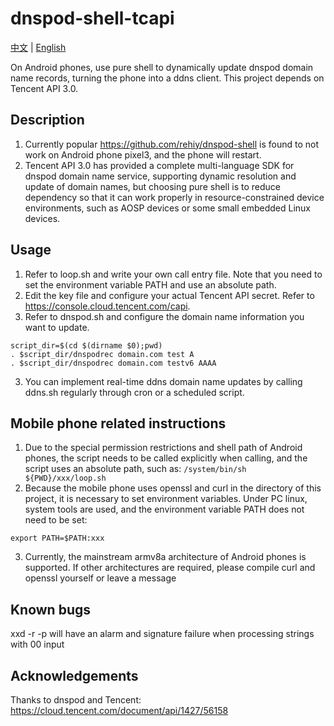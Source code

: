 # dnspod-shell-tcapi
[中文](./README_zh.md) | [English](./README.md)

On Android phones, use pure shell to dynamically update dnspod domain name records, turning the phone into a ddns client. This project depends on Tencent API 3.0.

## Description
1. Currently popular https://github.com/rehiy/dnspod-shell is found to not work on Android phone pixel3, and the phone will restart.
2. Tencent API 3.0 has provided a complete multi-language SDK for dnspod domain name service, supporting dynamic resolution and update of domain names, but choosing pure shell is to reduce dependency so that it can work properly in resource-constrained device environments, such as AOSP devices or some small embedded Linux devices.

## Usage
1. Refer to loop.sh and write your own call entry file. Note that you need to set the environment variable PATH and use an absolute path.
1. Edit the key file and configure your actual Tencent API secret. Refer to https://console.cloud.tencent.com/capi.
2. Refer to dnspod.sh and configure the domain name information you want to update.
```shell
script_dir=$(cd $(dirname $0);pwd)
. $script_dir/dnspodrec domain.com test A
. $script_dir/dnspodrec domain.com testv6 AAAA
```
3. You can implement real-time ddns domain name updates by calling ddns.sh regularly through cron or a scheduled script.

## Mobile phone related instructions
1. Due to the special permission restrictions and shell path of Android phones, the script needs to be called explicitly when calling, and the script uses an absolute path, such as: `/system/bin/sh ${PWD}/xxx/loop.sh`
2. Because the mobile phone uses openssl and curl in the directory of this project, it is necessary to set environment variables. Under PC linux, system tools are used, and the environment variable PATH does not need to be set:
```
export PATH=$PATH:xxx
```
3. Currently, the mainstream armv8a architecture of Android phones is supported. If other architectures are required, please compile curl and openssl yourself or leave a message

## Known bugs
xxd -r -p will have an alarm and signature failure when processing strings with 00 input

## Acknowledgements

Thanks to dnspod and Tencent: https://cloud.tencent.com/document/api/1427/56158